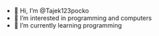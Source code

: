 - 👋 Hi, I’m @Tajek123pocko
- 👀 I’m interested in programming and computers
- 🌱 I’m currently learning programming

<!---
Tajek123pocko/Tajek123pocko is a ✨ special ✨ repository because its `README.md` (this file) appears on your GitHub profile.
You can click the Preview link to take a look at your changes.
--->
